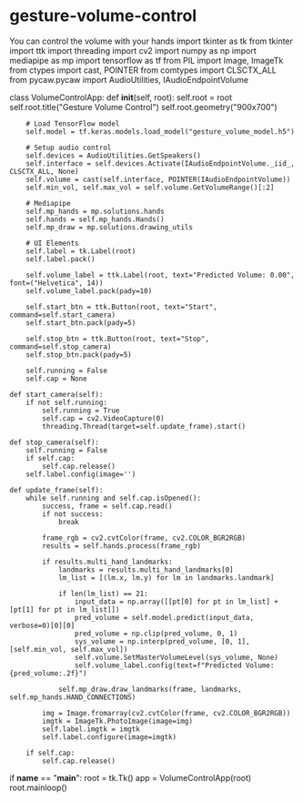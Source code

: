 # gesture-volume-control
You can control the volume with your hands
import tkinter as tk
from tkinter import ttk
import threading
import cv2
import numpy as np
import mediapipe as mp
import tensorflow as tf
from PIL import Image, ImageTk
from ctypes import cast, POINTER
from comtypes import CLSCTX_ALL
from pycaw.pycaw import AudioUtilities, IAudioEndpointVolume

class VolumeControlApp:
    def __init__(self, root):
        self.root = root
        self.root.title("Gesture Volume Control")
        self.root.geometry("900x700")

        # Load TensorFlow model
        self.model = tf.keras.models.load_model("gesture_volume_model.h5")

        # Setup audio control
        self.devices = AudioUtilities.GetSpeakers()
        self.interface = self.devices.Activate(IAudioEndpointVolume._iid_, CLSCTX_ALL, None)
        self.volume = cast(self.interface, POINTER(IAudioEndpointVolume))
        self.min_vol, self.max_vol = self.volume.GetVolumeRange()[:2]

        # Mediapipe
        self.mp_hands = mp.solutions.hands
        self.hands = self.mp_hands.Hands()
        self.mp_draw = mp.solutions.drawing_utils

        # UI Elements
        self.label = tk.Label(root)
        self.label.pack()

        self.volume_label = ttk.Label(root, text="Predicted Volume: 0.00", font=("Helvetica", 14))
        self.volume_label.pack(pady=10)

        self.start_btn = ttk.Button(root, text="Start", command=self.start_camera)
        self.start_btn.pack(pady=5)

        self.stop_btn = ttk.Button(root, text="Stop", command=self.stop_camera)
        self.stop_btn.pack(pady=5)

        self.running = False
        self.cap = None

    def start_camera(self):
        if not self.running:
            self.running = True
            self.cap = cv2.VideoCapture(0)
            threading.Thread(target=self.update_frame).start()

    def stop_camera(self):
        self.running = False
        if self.cap:
            self.cap.release()
        self.label.config(image='')

    def update_frame(self):
        while self.running and self.cap.isOpened():
            success, frame = self.cap.read()
            if not success:
                break

            frame_rgb = cv2.cvtColor(frame, cv2.COLOR_BGR2RGB)
            results = self.hands.process(frame_rgb)

            if results.multi_hand_landmarks:
                landmarks = results.multi_hand_landmarks[0]
                lm_list = [(lm.x, lm.y) for lm in landmarks.landmark]

                if len(lm_list) == 21:
                    input_data = np.array([[pt[0] for pt in lm_list] + [pt[1] for pt in lm_list]])
                    pred_volume = self.model.predict(input_data, verbose=0)[0][0]
                    pred_volume = np.clip(pred_volume, 0, 1)
                    sys_volume = np.interp(pred_volume, [0, 1], [self.min_vol, self.max_vol])
                    self.volume.SetMasterVolumeLevel(sys_volume, None)
                    self.volume_label.config(text=f"Predicted Volume: {pred_volume:.2f}")

                self.mp_draw.draw_landmarks(frame, landmarks, self.mp_hands.HAND_CONNECTIONS)

            img = Image.fromarray(cv2.cvtColor(frame, cv2.COLOR_BGR2RGB))
            imgtk = ImageTk.PhotoImage(image=img)
            self.label.imgtk = imgtk
            self.label.configure(image=imgtk)

        if self.cap:
            self.cap.release()

if __name__ == "__main__":
    root = tk.Tk()
    app = VolumeControlApp(root)
    root.mainloop()
